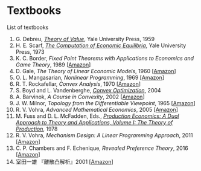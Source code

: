# Textbooks
List of textbooks

1. G. Debreu,
   [*Theory of Value*](https://cowles.yale.edu/cfm-17), Yale University Press, 1959
1. H. E. Scarf,
   [*The Computation of Economic Equilibria*](https://cowles.yale.edu/cfm-24), Yale University Press, 1973
1. K. C. Border,
   *Fixed Point Theorems with Applications to Economics and Game Theory*, 1989
   [[Amazon](https://www.amazon.co.jp/dp/0521388082)]
1. D. Gale,
   *The Theory of Linear Economic Models*, 1960
   [[Amazon](https://www.amazon.co.jp/dp/0226278840)]
1. O. L. Mangasarian,
   *Nonlinear Programming*, 1969
   [[Amazon](https://www.amazon.co.jp/dp/0898713412)]
1. R. T. Rockafellar,
   *Convex Analysis*, 1970
   [[Amazon](https://www.amazon.co.jp/dp/0691015864)]
1. S. Boyd and L. Vandenberghe,
   [*Convex Optimization*](https://web.stanford.edu/~boyd/cvxbook/), 2004
1. A. Barvinok,
   *A Course in Convexity*, 2002
   [[Amazon](https://www.amazon.co.jp/dp/0821829688)]
1. J. W. Milnor,
   *Topology from the Differentiable Viewpoint*, 1965
   [[Amazon](https://www.amazon.co.jp/dp/0691048339)]
1. R. V. Vohra,
   *Advanced Mathematical Economics*, 2005
   [[Amazon](https://www.amazon.co.jp/dp/0415700086)]
1. M. Fuss and D. L. McFadden, Eds.,
   [*Production Economics: A Dual Approach to Theory and Applications, Volume I: The Theory of Production*](https://eml.berkeley.edu/~mcfadden/prodecon1.html), 1978
1. R. V. Vohra,
   *Mechanism Design: A Linear Programming Approach*, 2011
   [[Amazon](https://www.amazon.co.jp/dp/0521179467)]
1. C. P. Chambers and F. Echenique,
   *Revealed Preference Theory*, 2016
   [[Amazon](https://www.amazon.co.jp/dp/1107087805)]
1. 室田一雄
   『離散凸解析』2001
   [[Amazon](https://www.amazon.co.jp/dp/4320016904)]
